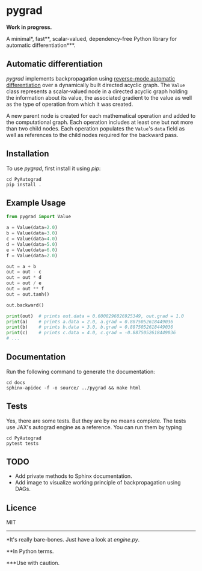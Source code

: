 # pygrad

**Work in progress.**

A minimal*, fast**, scalar-valued, dependency-free Python library for automatic differentiation***.

## Automatic differentiation

*pygrad* implements backpropagation using 
[reverse-mode automatic differentiation](https://en.wikipedia.org/wiki/Automatic_differentiation#Reverse_accumulation) over a dynamically
built directed acyclic graph. The `Value` class represents a scalar-valued node in a directed 
acyclic graph holding the information about its value, the associated gradient to the value as well 
as the type of operation from which it was created. 

A new parent node is created for each mathematical operation and added to the computational graph. 
Each operation includes at least one but not more than two child nodes. Each operation populates the 
`Value`'s `data` field as well as references to the child nodes required for the backward pass.

## Installation

To use *pygrad*, first install it using *pip*:

```commandline
cd PyAutograd
pip install . 
```

## Example Usage

```python
from pygrad import Value

a = Value(data=2.0)
b = Value(data=3.0)
c = Value(data=4.0)
d = Value(data=5.0)
e = Value(data=6.0)
f = Value(data=2.0)

out = a + b
out = out - c
out = out * d
out = out / e
out = out ** f
out = out.tanh()

out.backward()

print(out)  # prints out.data = 0.6008296026925349, out.grad = 1.0 
print(a)    # prints a.data = 2.0, a.grad = 0.8875052618449036
print(b)    # prints b.data = 3.0, b.grad = 0.8875052618449036
print(c)    # prints c.data = 4.0, c.grad = -0.8875052618449036 
# ...
```

## Documentation

Run the following command to generate the documentation:

```commandline
cd docs
sphinx-apidoc -f -o source/ ../pygrad && make html
```

## Tests

Yes, there are some tests. But they are by no means complete. The tests use JAX's autograd engine as
a reference. You can run them by typing

```commandline
cd PyAutograd 
pytest tests
```

## TODO

- Add private methods to Sphinx documentation.
- Add image to visualize working principle of backpropagation using DAGs.


## Licence

MIT

---
*It's really bare-bones. Just have a look at *engine.py*.

**In Python terms.

***Use with caution.
